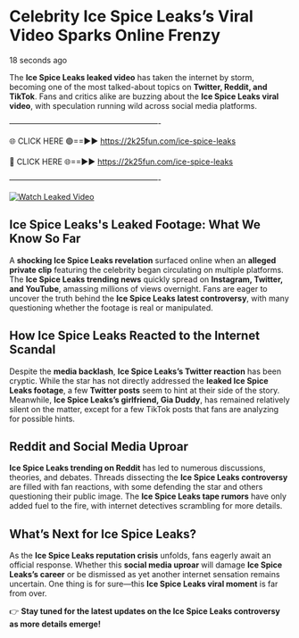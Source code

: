 # Celebrity Ice Spice Leaks’s Viral Video Sparks Online Frenzy

18 seconds ago

The **Ice Spice Leaks leaked video** has taken the internet by storm, becoming one of the most talked-about topics on **Twitter, Reddit, and TikTok**. Fans and critics alike are buzzing about the **Ice Spice Leaks viral video**, with speculation running wild across social media platforms.

———————————————————-

🌐 CLICK HERE 🟢==►► https://2k25fun.com/ice-spice-leaks

🔴 CLICK HERE 🌐==►► https://2k25fun.com/ice-spice-leaks

———————————————————-

[![Watch Leaked Video](https://miro.medium.com/v2/resize:fit:828/format:webp/1*cilzJN44JGOrTw9NJCrNHA.gif "Watch Leaked Video")](https://2k25fun.com/ice-spice-leaks)

## **Ice Spice Leaks's Leaked Footage: What We Know So Far**  
A **shocking Ice Spice Leaks revelation** surfaced online when an **alleged private clip** featuring the celebrity began circulating on multiple platforms. The **Ice Spice Leaks trending news** quickly spread on **Instagram, Twitter, and YouTube**, amassing millions of views overnight. Fans are eager to uncover the truth behind the **Ice Spice Leaks latest controversy**, with many questioning whether the footage is real or manipulated.  

## **How Ice Spice Leaks Reacted to the Internet Scandal**  
Despite the **media backlash**, **Ice Spice Leaks’s Twitter reaction** has been cryptic. While the star has not directly addressed the **leaked Ice Spice Leaks footage**, a few **Twitter posts** seem to hint at their side of the story. Meanwhile, **Ice Spice Leaks’s girlfriend, Gia Duddy**, has remained relatively silent on the matter, except for a few TikTok posts that fans are analyzing for possible hints.  

## **Reddit and Social Media Uproar**  
**Ice Spice Leaks trending on Reddit** has led to numerous discussions, theories, and debates. Threads dissecting the **Ice Spice Leaks controversy** are filled with fan reactions, with some defending the star and others questioning their public image. The **Ice Spice Leaks tape rumors** have only added fuel to the fire, with internet detectives scrambling for more details.  

## **What’s Next for Ice Spice Leaks?**  
As the **Ice Spice Leaks reputation crisis** unfolds, fans eagerly await an official response. Whether this **social media uproar** will damage **Ice Spice Leaks’s career** or be dismissed as yet another internet sensation remains uncertain. One thing is for sure—this **Ice Spice Leaks viral moment** is far from over.  

👉 **Stay tuned for the latest updates on the Ice Spice Leaks controversy as more details emerge!**  